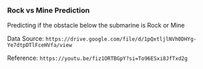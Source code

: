 ### Rock vs Mine Prediction
Predicting if the obstacle below the submarine is Rock or Mine

Data Source: `https://drive.google.com/file/d/1pQxtljlNVh0DHYg-Ye7dtpDTlFceHVfa/view`

Reference: `https://youtu.be/fiz1ORTBGpY?si=To96ESxi8JfTxd2g`

